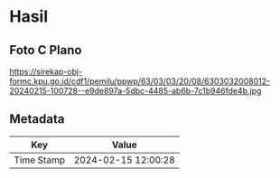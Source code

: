 # Hasil

## Foto C Plano

https://sirekap-obj-formc.kpu.go.id/cdf1/pemilu/ppwp/63/03/03/20/08/6303032008012-20240215-100728--e9de897a-5dbc-4485-ab6b-7c1b946fde4b.jpg


## Metadata

| Key        | Value               |
| ---------- | ------------------- |
| Time Stamp | 2024-02-15 12:00:28 |



